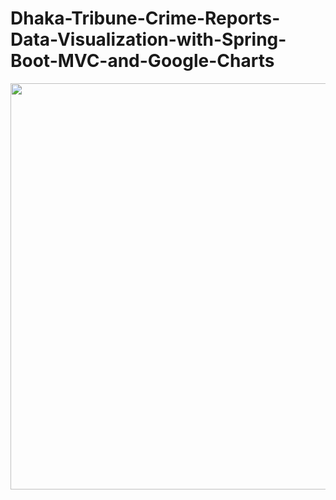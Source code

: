 # Dhaka-Tribune-Crime-Reports-Data-Visualization-with-Spring-Boot-MVC-and-Google-Charts

<img src="https://im6.ezgif.com/tmp/ezgif-6-ec59be2a0b2e.gif" width="1000" height="650" />

